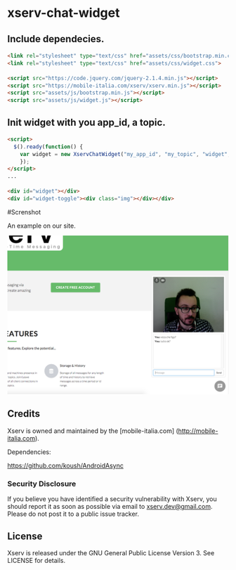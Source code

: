 # xserv-chat-widget

## Include dependecies.

```html
<link rel="stylesheet" type="text/css" href="assets/css/bootstrap.min.css">
<link rel="stylesheet" type="text/css" href="assets/css/widget.css">

<script src="https://code.jquery.com/jquery-2.1.4.min.js"></script>
<script src="https://mobile-italia.com/xserv/xserv.min.js"></script>
<script src="assets/js/bootstrap.min.js"></script>
<script src="assets/js/widget.js"></script>
```

## Init widget with you app_id, a topic.

```html
<script>
  $().ready(function() {
    var widget = new XservChatWidget("my_app_id", "my_topic", "widget", "widget-toggle");
	});
</script>
...

<div id="widget"></div>
<div id="widget-toggle"><div class="img"></div></div>
```

#Screnshot

An example on our site.

![](screenshot.png)

## Credits

Xserv is owned and maintained by the [mobile-italia.com] (http://mobile-italia.com).

Dependencies:

https://github.com/koush/AndroidAsync

### Security Disclosure

If you believe you have identified a security vulnerability with Xserv, you should report it as soon as possible via email to xserv.dev@gmail.com. Please do not post it to a public issue tracker.

## License

Xserv is released under the GNU General Public License Version 3. See LICENSE for details.
